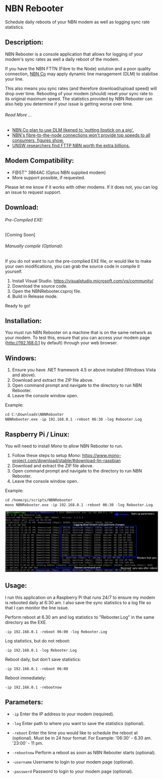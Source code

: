# NBN Rebooter
Schedule daily reboots of your NBN modem as well as logging sync rate statistics.

## Description:
NBN Rebooter is a console application that allows for logging of your modem's sync rates as well a daily reboot of the modem.

If you have the NBN FTTN (Fibre to the Node) solution and a poor quality connection, [NBN Co](https://www.nbnco.com.au/) may apply dynamic line management (DLM) to stabilise your line.

This also means you sync rates (and therefore download/upload speed) will drop over time. Rebooting of your modem (should) reset your sync rate to its original maximum speed. The statistics provided by NBN Rebooter can also help you determine if your issue is getting worse over time.

######  Read More ...
* [NBN Co plan to use DLM likened to 'putting lipstick on a pig'.](https://www.itwire.com/telecoms-and-nbn/78913-nbn-co-plan-to-use-dlm-likened-to-putting-lipstick-on-a-pig.html)
* [NBN's fibre-to-the-node connections won't provide top speeds to all consumers, figures show.](http://www.abc.net.au/news/2018-01-17/nbn-fttn-will-not-provide-top-speeds-to-three-quarters-consumers/9335602)
* [UNSW researchers find FTTP NBN worth the extra billions.](https://www.itnews.com.au/news/unsw-researchers-find-fttp-nbn-worth-the-extra-billions-512368)

## Modem Compatibility:
* F@ST™ 3864AC (Optus NBN supplied modem)
* More support possible, if requested.

Please let me know if it works with other modems. If it does not, you can log an issue to request support.

## Download:
######  Pre-Compiled EXE:
 [Coming Soon]

######  Manually compile (Optional):
If you do not want to run the pre-complied EXE file, or would like to make your own modifications, you can grab the source code in compile it yourself.

1. Install Visual Studio. https://visualstudio.microsoft.com/vs/community/
2. Download the source code.
3. Open the NBNRebooter.csproj file.
4. Build in Release mode.

Ready to go!

## Installation:
You must run NBN Rebooter on a machine that is on the same network as your modem. To test this, ensure that you can access your modem page
(http://192.168.0.1 by default) through your web browser.

## Windows:
1. Ensure you have .NET framework 4.5 or above installed (Windows Vista and above).
2. Download and extract the ZIP file above.
3. Open command prompt and navigate to the directory to run NBN Rebooter.
4. Leave the console window open.

Example:
```
cd C:\Downloads\NBNRebooter
NBNRebooter.exe -ip 192.168.0.1 -reboot 06:30 -log Rebooter.Log
```
 
## Raspberry Pi / Linux:
You will need to install *Mono* to allow NBN Rebooter to run. 
1. Follow these steps to setup *Mono*:
https://www.mono-project.com/download/stable/#download-lin-raspbian
2. Download and extract the ZIP file above.
3. Open command prompt and navigate to the directory to run NBN Rebooter.
4. Leave the console window open.

Example:
```
cd /home/pi/scripts/NBNRebooter 
mono NBNRebooter.exe -ip 192.168.0.1 -reboot 06:30 -log Rebooter.Log
```

![screenshot](https://raw.githubusercontent.com/Ciaran3/NBN-Rebooter/master/screenshot.PNG)

## Usage:

I run this application on a Raspberry Pi that runs 24/7 to ensure my modem is rebooted daily at 6:30 am. I also save the sync statistics to a log file so that I can monitor the line issue. 

Perform reboot at 6.30 am and log statistics to "Rebooter.Log" in the same directory as the EXE.

```
-ip 192.168.0.1 -reboot 06:00 -log Rebooter.Log
```

Log statistics, but do not reboot:
```
-ip 192.168.0.1 -log Rebooter.Log
```

Reboot daily, but don't save statistics:
```
-ip 192.168.0.1 -reboot 06:00
```

Reboot immediately:
```
-ip 192.168.0.1 -rebootnow
```

## Parameters:
* ```-ip``` 
Enter the IP address to your modem (required).

* ```-log```
Enter path to where you want to save the statistics (optional).

* ```-reboot``` 
Enter the time you would like to schedule the reboot at (optional). 
Must be in 24 hour format. For Example:
'06:30' - 6.30 am.
'23:00' - 11 pm.

* ```-rebootnow```
Perform a reboot as soon as NBN Rebooter starts (optional). 

* ```-username```
Username to login to your modem page (optional).

* ```-password```
Password to login to your modem page (optional).
